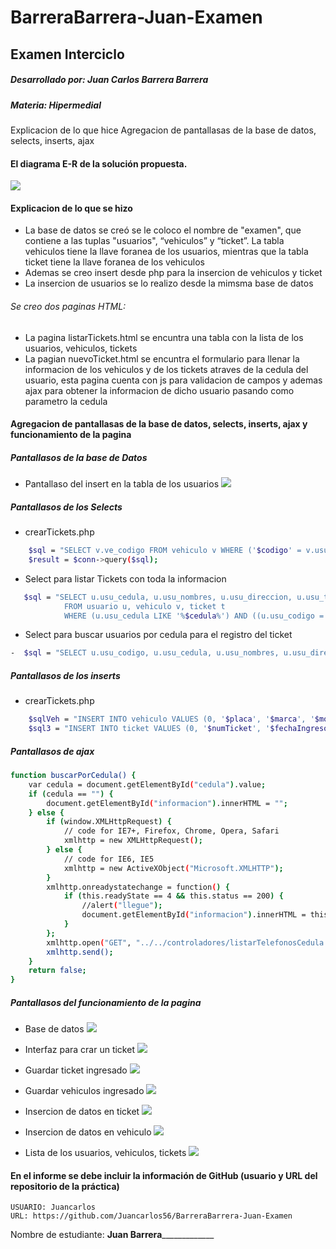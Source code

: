 # BarreraBarrera-Juan-Examen
## Examen Interciclo 
##### Desarrollado por: Juan Carlos Barrera Barrera
##### Materia: Hipermedial

Explicacion de lo que hice 
Agregacion de pantallasas de la base de datos, selects, inserts, ajax  


#### El diagrama E-R de la solución propuesta.

![](https://github.com/Juancarlos56/BarreraBarrera-Juan-Examen/blob/master/examen/informe/estructura.PNG)

#### Explicacion de lo que se hizo
- La base de datos se creó se le coloco el nombre de "examen", que contiene a las tuplas "usuarios", “vehiculos” y “ticket”. La tabla vehiculos tiene la llave foranea de los usuarios, mientras que la tabla ticket tiene la llave foranea de los vehiculos 
- Ademas se creo insert desde php para la insercion de vehiculos y ticket 
- La insercion de usuarios se lo realizo desde la mimsma base de datos 
###### Se creo dos paginas HTML: 
- La pagina listarTickets.html se encuntra una tabla con la lista de los usuarios, vehiculos, tickets   
- La pagian nuevoTicket.html se encuntra el formulario para llenar la informacion de los vehiculos y de los tickets atraves de la cedula del usuario, esta pagina cuenta con js para validacion de campos y ademas ajax para obtener la informacion de dicho usuario pasando como parametro la cedula

#### Agregacion de pantallasas de la base de datos, selects, inserts, ajax y funcionamiento de la pagina 

##### Pantallasos de la base de Datos
- Pantallaso del insert en la tabla de los usuarios
![](https://github.com/Juancarlos56/Practica03-Javascript/blob/master/informe/formulario.png)
##### Pantallasos de los Selects

- crearTickets.php 
```sh
    $sql = "SELECT v.ve_codigo FROM vehiculo v WHERE ('$codigo' = v.usu_codigo);";
    $result = $conn->query($sql);
```
- Select para listar Tickets con toda la informacion 
```sh
   $sql = "SELECT u.usu_cedula, u.usu_nombres, u.usu_direccion, u.usu_telefono, v.ve_placa, v.ve_marca, v.ve_modelo, t.tic_numero, t.  tic_fechaIngreso, t.tic_fechaSalida 
            FROM usuario u, vehiculo v, ticket t 
            WHERE (u.usu_cedula LIKE '%$cedula%') AND ((u.usu_codigo = v.usu_codigo) AND (v.ve_codigo = t.ve_codigo))";
```
- Select para buscar usuarios por cedula para el registro del ticket 
```sh
-  $sql = "SELECT u.usu_codigo, u.usu_cedula, u.usu_nombres, u.usu_direccion, u.usu_telefono FROM usuario u WHERE u.usu_cedula LIKE '%$cedula%';";
```
##### Pantallasos de los inserts
-  crearTickets.php 
```sh
    $sqlVeh = "INSERT INTO vehiculo VALUES (0, '$placa', '$marca', '$modelo','$codigo')";
    $sql3 = "INSERT INTO ticket VALUES (0, '$numTicket', '$fechaIngreso',
```
##### Pantallasos de ajax
```sh
function buscarPorCedula() {
    var cedula = document.getElementById("cedula").value;
    if (cedula == "") {
        document.getElementById("informacion").innerHTML = "";
    } else {
        if (window.XMLHttpRequest) {
            // code for IE7+, Firefox, Chrome, Opera, Safari
            xmlhttp = new XMLHttpRequest();
        } else {
            // code for IE6, IE5
            xmlhttp = new ActiveXObject("Microsoft.XMLHTTP");
        }
        xmlhttp.onreadystatechange = function() {
            if (this.readyState == 4 && this.status == 200) {
                //alert("llegue");
                document.getElementById("informacion").innerHTML = this.responseText;
            }
        };
        xmlhttp.open("GET", "../../controladores/listarTelefonosCedula.php?cedula=" + cedula, true);
        xmlhttp.send();
    }
    return false;
}
```

##### Pantallasos del funcionamiento de la pagina
- Base de datos 
![](https://github.com/Juancarlos56/BarreraBarrera-Juan-Examen/blob/master/examen/informe/baseExamen.PNG)

- Interfaz para crar un ticket 
![](https://github.com/Juancarlos56/BarreraBarrera-Juan-Examen/blob/master/examen/informe/crearUsuarioInterfaz.PNG)

- Guardar ticket ingresado
![](https://github.com/Juancarlos56/BarreraBarrera-Juan-Examen/blob/master/examen/informe/crearUsuarioInterfaz.PNG)

- Guardar vehiculos ingresado
![](https://github.com/Juancarlos56/BarreraBarrera-Juan-Examen/blob/master/examen/informe/insertUsuarios.PNG)

- Insercion de datos en ticket 
![](https://github.com/Juancarlos56/BarreraBarrera-Juan-Examen/blob/master/examen/informe/guardadoDatoInsert.PNG)

- Insercion de datos en vehiculo 
![](https://github.com/Juancarlos56/BarreraBarrera-Juan-Examen/blob/master/examen/informe/gurardadoDatosInsertVeh.PNG)

- Lista de los usuarios, vehiculos, tickets 
![](https://github.com/Juancarlos56/BarreraBarrera-Juan-Examen/blob/master/examen/informe/listarUusario.PNG)


#### En el informe se debe incluir la información de GitHub (usuario y URL del repositorio de la práctica)
    USUARIO: Juancarlos
    URL: https://github.com/Juancarlos56/BarreraBarrera-Juan-Examen

Nombre de estudiante: ________Juan Barrera_____________________
